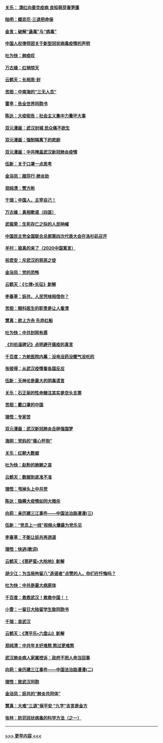 #### [关乐： 漂红向善克疫病 良知萌芽春笋蓬](../pages/nsc993/n11865710.md?t=02132331) 
#### [陆明：蝶恋花‧三退把命保](../pages/nsc993/n11865673.md?t=02132331) 
#### [金言：破解“蛊毒”与“病毒”](../pages/nsc993/n11864103.md?t=02132331) 
#### [中国人权律师团关于新型冠状病毒疫情的声明](../pages/nsc993/n11864249.md?t=02132331) 
#### [吐为快：肺疫叹](../pages/nsc993/n11864027.md?t=02132331) 
#### [万古缘：红祸惊天](../pages/nsc993/n11864079.md?t=02132331) 
#### [云鹤天：长相思‧封](../pages/nsc993/n11864006.md?t=02132331) 
#### [苦胆：中南海的“三无人员”](../pages/nsc993/n11862997.md?t=02132331) 
#### [雷亭：告全世界同胞书](../pages/nsc993/n11862572.md?t=02132331) 
#### [陈达：大疫昭告：社会主义集中力量坏大事](../pages/nsc993/n11859419.md?t=02132331) 
#### [双元漫画：武汉封城 民众痛不欲生](../pages/nsc993/n11859287.md?t=02132331) 
#### [双元漫画：强制隔离下的悲剧](../pages/nsc993/n11859244.md?t=02132331) 
#### [双元漫画：中共掩盖武汉新冠肺炎疫情](../pages/nsc993/n11858249.md?t=02132331) 
#### [伍新：关于口罩一点思考](../pages/nsc993/n11859195.md?t=02132331) 
#### [金浴凤：踏莎行‧肺炎劫](../pages/nsc993/n11858227.md?t=02132331) 
#### [郑纯清：赞方彬](../pages/nsc993/n11856803.md?t=02132331) 
#### [千瑞；中国人，主宰自己！](../pages/nsc993/n11856793.md?t=02132331) 
#### [万古缘：真相歌谣（四首）](../pages/nsc993/n11856263.md?t=02132331) 
#### [武振荣：生死存亡之际的人民呐喊](../pages/nsc993/n11856256.md?t=02132331) 
#### [中国民主党全国联合总部第四次代表大会在洛杉矶召开](../pages/nsc993/n11856344.md?t=02132331) 
#### [羊村：狼真的来了（2020中国寓言）](../pages/nsc993/n11856229.md?t=02132331) 
#### [祝君安：斥武汉的邪恶之徒](../pages/nsc993/n11855861.md?t=02132331) 
#### [金浴凤：党的恐怖](../pages/nsc993/n11855849.md?t=02132331) 
#### [云鹤天：《七律▪长征》新解](../pages/nsc993/n11855479.md?t=02132331) 
#### [李春草：妖共，人民凭啥相信你？](../pages/nsc993/n11855196.md?t=02132331) 
#### [苦胆：眼科医生的职责是让人看清](../pages/nsc993/n11853840.md?t=02132331) 
#### [慧真：欲上方舟 先弃红船](../pages/nsc993/n11853483.md?t=02132331) 
#### [吐为快：中共封网有感](../pages/nsc993/n11852575.md?t=02132331) 
#### [《刘伯温碑记》点明避开瘟疫的真言](../pages/nsc993/n11852128.md?t=02132331) 
#### [千百度：方舱医院内幕：没电没药没暖气没吃的](../pages/nsc993/n11850211.md?t=02132331) 
#### [张彼得：从武汉疫情看各国反应](../pages/nsc993/n11850102.md?t=02132331) 
#### [伍新：无神论是最大的阴毒谎言](../pages/nsc993/n11846129.md?t=02132331) 
#### [关乐：石正丽的性命赌注其实是空头支票](../pages/nsc993/n11846109.md?t=02132331) 
#### [苦胆：戴口罩的中国](../pages/nsc993/n11845576.md?t=02132331) 
#### [理悟：专家苦](../pages/nsc993/n11845564.md?t=02132331) 
#### [双元漫画：武汉新冠肺炎击碎强国梦](../pages/nsc993/n11843320.md?t=02132331) 
#### [海网：党妈的“瘟心怀抱”](../pages/nsc993/n11840740.md?t=02132331) 
#### [关乐：红朝大数据](../pages/nsc993/n11840675.md?t=02132331) 
#### [吐为快：赵粉的肺腑之哀](../pages/nsc993/n11840618.md?t=02132331) 
#### [云鹤天：数据到底准不准](../pages/nsc993/n11840325.md?t=02132331) 
#### [理悟：甩掉头上中共党](../pages/nsc993/n11838826.md?t=02132331) 
#### [陈达：隐瞒大疫情如同大暗杀](../pages/nsc993/n11838771.md?t=02132331) 
#### [向莉：亲历建三江事件——中国法治路漫漫(三)](../pages/nsc993/n11831825.md?t=02132331) 
#### [伍新：“党员上一线”视频火爆最为党乐见](../pages/nsc993/n11838200.md?t=02132331) 
#### [李春草：不能让妖共再逍遥](../pages/nsc993/n11838102.md?t=02132331) 
#### [理悟：快逃(歌词)](../pages/nsc993/n11838083.md?t=02132331) 
#### [云鹤天：《菩萨蛮▪大柏地》新解](../pages/nsc993/n11838059.md?t=02132331) 
#### [胡少江：为当局拘留八“造谣者”点赞的人，你们在忏悔吗？](../pages/nsc993/n11836801.md?t=02132331) 
#### [吐为快：中共是最大病原体](../pages/nsc993/n11836748.md?t=02132331) 
#### [千百度：救救武汉！救救中国！！](../pages/nsc993/n11836145.md?t=02132331) 
#### [小雪：一留日大陆留学生致同胞书](../pages/nsc993/n11834624.md?t=02132331) 
#### [千瑞：哀武汉](../pages/nsc993/n11833647.md?t=02132331) 
#### [云鹤天：《清平乐▪六盘山》新解](../pages/nsc993/n11833611.md?t=02132331) 
#### [郑纯清：中共年关好难熬 熬过更难熬](../pages/nsc993/n11833489.md?t=02132331) 
#### [武汉肺炎病人家属控诉：政府不把人命当回事](../pages/nsc993/n11833205.md?t=02132331) 
#### [向莉：亲历建三江事件——中国法治路漫漫(二)](../pages/nsc993/n11829102.md?t=02132331) 
#### [理悟：致武汉同胞](../pages/nsc993/n11831522.md?t=02132331) 
#### [金浴凤：妖共的“肺炎共同体”](../pages/nsc993/n11829448.md?t=02132331) 
#### [慧真：大难“三退”保平安 “九字”吉言是金方](../pages/nsc993/n11829501.md?t=02132331) 
#### [张林：防范冠状病毒的科学方法（之一）](../pages/nsc993/n11828618.md?t=02132331) 

----
#### [ >>> 更早内容 <<< ](../indexes/nsc993-earlier.md)
